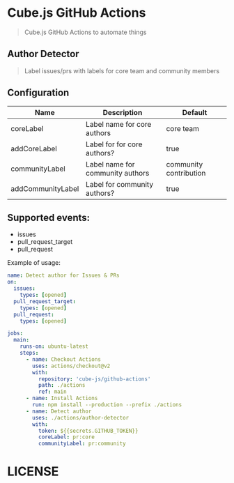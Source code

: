 # Cube.js GitHub Actions

> Cube.js GitHub Actions to automate things

## Author Detector

> Label issues/prs with labels for core team and community members

## Configuration

| Name              | Description                      | Default                |
|-------------------|----------------------------------|------------------------|
| coreLabel         | Label name for core authors      | core team              |
| addCoreLabel      | Label for for core authors?      | true                   |
| communityLabel    | Label name for community authors | community contribution |
| addCommunityLabel | Label for community authors?     | true                   |

## Supported events:

- issues
- pull_request_target
- pull_request
  
Example of usage:

```yml
name: Detect author for Issues & PRs
on:
  issues:
    types: [opened]
  pull_request_target:
    types: [opened]
  pull_request:
    types: [opened]

jobs:
  main:
    runs-on: ubuntu-latest
    steps:
      - name: Checkout Actions
        uses: actions/checkout@v2
        with:
          repository: 'cube-js/github-actions'
          path: ./actions
          ref: main
      - name: Install Actions
        run: npm install --production --prefix ./actions
      - name: Detect author
        uses: ./actions/author-detector
        with:
          token: ${{secrets.GITHUB_TOKEN}}
          coreLabel: pr:core
          communityLabel: pr:community
```

# LICENSE
